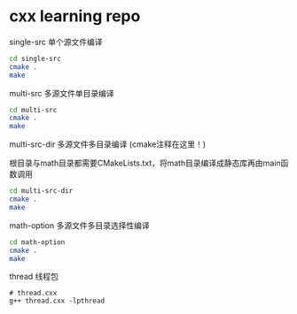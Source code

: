 # cxx learning repo

single-src 单个源文件编译
```bash
cd single-src
cmake .
make
```

multi-src 多源文件单目录编译
```bash
cd multi-src
cmake .
make
```

multi-src-dir 多源文件多目录编译 (cmake注释在这里！)

根目录与math目录都需要CMakeLists.txt，将math目录编译成静态库再由main函数调用
```bash
cd multi-src-dir
cmake .
make
```

math-option 多源文件多目录选择性编译
```bash
cd math-option
cmake .
make
```

thread 线程包
```
# thread.cxx
g++ thread.cxx -lpthread
```